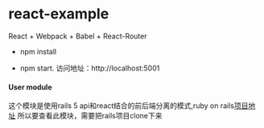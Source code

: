# react-example
React + Webpack + Babel + React-Router

* npm install

* npm start. 访问地址：http://localhost:5001

#### User module
这个模块是使用rails 5 api和react结合的前后端分离的模式,ruby on rails[项目地址](https://github.com/qdzrt/only_api)
所以要查看此模块，需要把rails项目clone下来